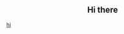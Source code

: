 
<h2 align="center">
  Hi there
</h2>


[hi](https://media4.giphy.com/media/RhrAmVUHxjTQvEPBWi/giphy.gif)







